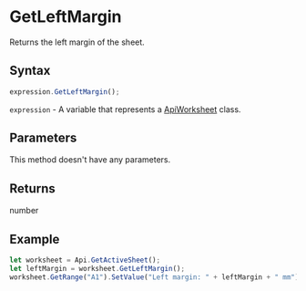 # GetLeftMargin

Returns the left margin of the sheet.

## Syntax

```javascript
expression.GetLeftMargin();
```

`expression` - A variable that represents a [ApiWorksheet](../ApiWorksheet.md) class.

## Parameters

This method doesn't have any parameters.

## Returns

number

## Example



```javascript editor-xlsx
let worksheet = Api.GetActiveSheet();
let leftMargin = worksheet.GetLeftMargin();
worksheet.GetRange("A1").SetValue("Left margin: " + leftMargin + " mm");
```
